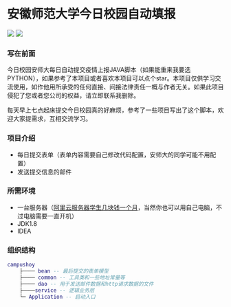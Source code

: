 # 安徽师范大学今日校园自动填报
![](https://img.shields.io/badge/build-passing-brightgreen) ![](https://img.shields.io/badge/Powered%20by-Damon-green)
### 写在前面

今日校园安师大每日自动提交疫情上报JAVA脚本（如果能重来我要选PYTHON），如果参考了本项目或者喜欢本项目可以点个star。本项目仅供学习交流使用，如作他用所承受的任何直接、间接法律责任一概与作者无关。如果此项目侵犯了您或者您公司的权益，请立即联系我删除。


每天早上七点起床提交今日校园真的好麻烦，参考了一些项目写出了这个脚本，欢迎大家提需求，互相交流学习。

### 项目介绍
- 每日提交表单（表单内容需要自己修改代码配置，安师大的同学可能不用配置）
- 发送提交信息的邮件

### 所需环境
- 一台服务器（[阿里云服务器学生几块钱一个月](https://www.aliyun.com/minisite/goods?userCode=ems3fhvr)，当然你也可以用自己电脑，不过电脑需要一直开机）
- JDK1.8
- IDEA

### 组织结构

``` lua
campushoy
	├──── bean -- 最后提交的表单模型
	├──── common -- 工具类和一些地址常量等
	├──── dao -- 用于发送邮件数据和http请求数据的文件
	├────service -- 逻辑业务层
	└─ Application -- 启动入口
```
